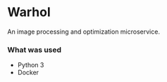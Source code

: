 # Warhol

An image processing and optimization microservice.

### What was used

- Python 3
- Docker
